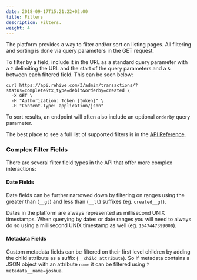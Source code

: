 ```yaml
---
date: 2018-09-17T15:21:22+02:00
title: Filters
description: Filters.
weight: 4
---
```


The platform provides a way to filter and/or sort on listing pages. All filtering and sorting is done via query parameters in the GET request.

To filter by a field, include it in the URL as a standard query parameter with a `?` delimiting the URL and the start of the query parameters and a `&` between each filtered field. This can be seen below:

```shell
curl https://api.rehive.com/3/admin/transactions/?status=complete&tx_type=debit&orderby=created \
  -X GET \
  -H "Authorization: Token {token}" \
  -H "Content-Type: application/json"
```

To sort results, an endpoint will often also include an optional `orderby` query parameter.

<aside class="notice">
The best place to see a full list of supported filters is in the <a href="https://docs.platform.rehive.com" target="_blank">API Reference</a>.
</aside>

### Complex Filter Fields

There are several filter field types in the API that offer more complex interactions:

#### Date Fields

Date fields can be further narrowed down by filtering on ranges using the greater than (`__gt`) and less than (`__lt`) suffixes (eg. `created__gt`).

Dates in the platform are always represented as millisecond UNIX timestamps. When querying by dates or date ranges you will need to always do so using a millisecond UNIX timestamp as well (eg. `1647447399000`).

#### Metadata Fields

Custom metadata fields can be filtered on their first level children by adding the child attribute as a suffix (`__child_attribute`). So if metadata contains a JSON object with an attribute `name` it can
be filtered using `?metadata__name=joshua`.
